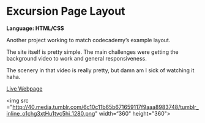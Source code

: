 # Excursion Page Layout
<strong>Language: HTML/CSS</strong>

Another project working to match codecademy’s example layout.

The site itself is pretty simple. The main challenges were getting the background video to work and general responsiveness.

The scenery in that video is really pretty, but damn am I sick of watching it haha. 

<a href="http://dargacode.github.io/codecademyExcursionLayout/">Live Webpage</a>

<img src ="http://40.media.tumblr.com/6c10c11b65b671659117f9aaa8983748/tumblr_inline_o1chg3xtHu1tvc5hi_1280.png" width=“360" height="360">

